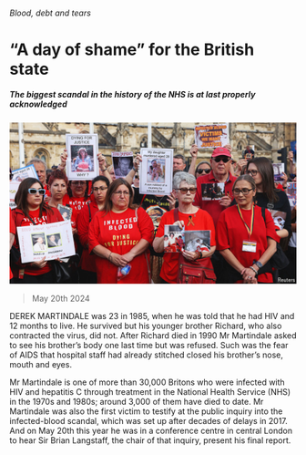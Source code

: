 ###### Blood, debt and tears

# “A day of shame” for the British state 

##### The biggest scandal in the history of the NHS is at last properly acknowledged 

![image](images/20240525_BRP002.jpg) 

> May 20th 2024 

DEREK MARTINDALE was 23 in 1985, when he was told that he had HIV and 12 months to live. He survived but his younger brother Richard, who also contracted the virus, did not. After Richard died in 1990 Mr Martindale asked to see his brother’s body one last time but was refused. Such was the fear of AIDS that hospital staff had already stitched closed his brother’s nose, mouth and eyes. 

Mr Martindale is one of more than 30,000 Britons who were infected with HIV and hepatitis C through treatment in the National Health Service (NHS) in the 1970s and 1980s; around 3,000 of them have died to date. Mr Martindale was also the first victim to testify at the public inquiry into the infected-blood scandal, which was set up after decades of delays in 2017. And on May 20th this year he was in a conference centre in central London to hear Sir Brian Langstaff, the chair of that inquiry, present his final report. 

